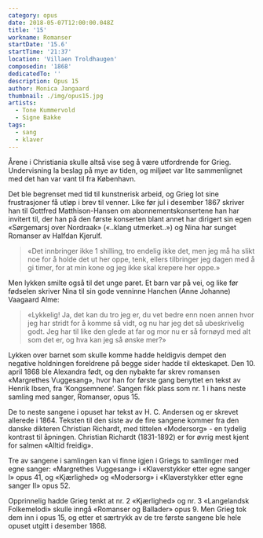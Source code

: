 ```yaml
---
category: opus
date: 2018-05-07T12:00:00.048Z
title: '15'
workname: Romanser
startDate: '15.6'
startTime: '21:37'
location: 'Villaen Troldhaugen'
composedin: '1868'
dedicatedTo: ''
description: Opus 15
author: Monica Jangaard
thumbnail: ./img/opus15.jpg
artists:
  - Tone Kummervold
  - Signe Bakke
tags:
  - sang
  - klaver
---
```

Årene i Christiania skulle altså vise seg å være utfordrende for Grieg. Undervisning la beslag på mye av tiden, og miljøet var lite sammenlignet med det han var vant til fra København.  

Det ble begrenset med tid til kunstnerisk arbeid, og Grieg lot sine frustrasjoner få utløp i brev til venner. Like før jul i desember 1867 skriver han til Gottfred Matthison-Hansen om abonnementskonsertene han har invitert til, der han på den første konserten blant annet har dirigert sin egen «Sørgemarsj over Nordraak» («..klang utmerket..») og Nina har sunget Romanser av Halfdan Kjerulf.  

> «Det innbringer ikke 1 shilling, tro endelig ikke det, men jeg må ha slikt noe for å holde det ut her oppe, tenk, ellers tilbringer jeg dagen med å gi timer, for at min kone og jeg ikke skal krepere her oppe.»

Men lykken smilte også til det unge paret. Et barn var på vei, og like før fødselen skriver Nina til sin gode venninne Hanchen (Anne Johanne) Vaagaard Alme:  

> «Lykkelig! Ja, det kan du tro jeg er, du vet bedre enn noen annen hvor jeg har stridt for å komme så vidt, og nu har jeg det så ubeskrivelig godt. Jeg har til like den glede at far og mor nu er så fornøyd med alt som det er, og hva kan jeg så ønske mer?»

Lykken over barnet som skulle komme hadde heldigvis dempet den negative holdningen foreldrene på begge sider hadde til ekteskapet. Den 10. april 1868 ble Alexandra født, og den nybakte far skrev romansen «Margrethes Vuggesang», hvor han for første gang benyttet en tekst av Henrik Ibsen, fra ‘Kongsemnene’. Sangen fikk plass som nr. 1 i hans neste samling med sanger, Romanser, opus 15.

De to neste sangene i opuset har tekst av H. C. Andersen og er skrevet allerede i 1864. Teksten til den siste av de fire sangene kommer fra den danske dikteren Christian Richardt, med tittelen «Modersorg» - en tydelig kontrast til åpningen. Christian Richardt (1831-1892) er for øvrig mest kjent for salmen «Alltid freidig».

Tre av sangene i samlingen kan vi finne igjen i Griegs to samlinger med egne sanger:
«Margrethes Vuggesang» i «Klaverstykker etter egne sanger I» opus 41, og «Kjærlighed» og «Modersorg» i «Klaverstykker etter egne sanger II» opus 52.

Opprinnelig hadde Grieg tenkt at nr. 2 «Kjærlighed» og nr. 3 «Langelandsk Folkemelodi» skulle inngå «Romanser og Ballader» opus 9. Men Grieg tok dem inn i opus 15, og etter et særtrykk av de tre første sangene ble hele opuset utgitt i desember 1868.
